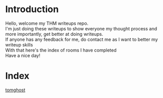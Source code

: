 # Introduction
Hello, welcome my THM writeups repo. \
I'm just doing these writeups to show everyone my thought process and more importantly, get better at doing writeups. \
If anyone has any feedback for me, do contact me as I want to better my writeup skills \
With that here's the index of rooms I have completed \
Have a nice day!

# Index
[tomghost](https://github.com/Shibss1/TryHackMe/blob/main/tomghost.md)
